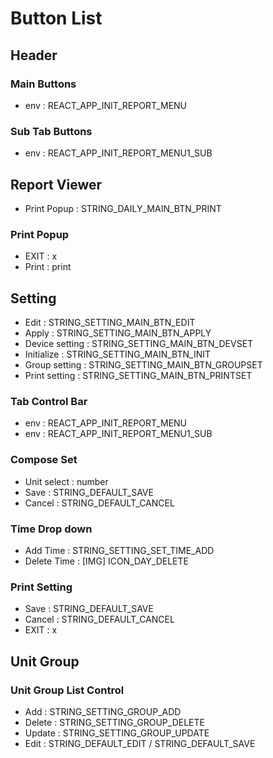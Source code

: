 

# Button List

## Header

### Main Buttons
 - env : REACT_APP_INIT_REPORT_MENU

### Sub Tab Buttons
 - env : REACT_APP_INIT_REPORT_MENU1_SUB

## Report Viewer

 - Print Popup : STRING_DAILY_MAIN_BTN_PRINT

### Print Popup

 - EXIT : x
 - Print : print


## Setting

 - Edit : STRING_SETTING_MAIN_BTN_EDIT
 - Apply : STRING_SETTING_MAIN_BTN_APPLY
 - Device setting : STRING_SETTING_MAIN_BTN_DEVSET
 - Initialize : STRING_SETTING_MAIN_BTN_INIT
 - Group setting : STRING_SETTING_MAIN_BTN_GROUPSET
 - Print setting : STRING_SETTING_MAIN_BTN_PRINTSET
 
### Tab Control Bar

 - env : REACT_APP_INIT_REPORT_MENU
 - env : REACT_APP_INIT_REPORT_MENU1_SUB

### Compose Set

 - Unit select : number
 - Save : STRING_DEFAULT_SAVE
 - Cancel : STRING_DEFAULT_CANCEL

### Time Drop down

 - Add Time : STRING_SETTING_SET_TIME_ADD
 - Delete Time : [IMG] ICON_DAY_DELETE

### Print Setting

 - Save : STRING_DEFAULT_SAVE
 - Cancel : STRING_DEFAULT_CANCEL
 - EXIT : x

## Unit Group

### Unit Group List Control

 - Add : STRING_SETTING_GROUP_ADD
 - Delete : STRING_SETTING_GROUP_DELETE
 - Update : STRING_SETTING_GROUP_UPDATE
 - Edit : STRING_DEFAULT_EDIT / STRING_DEFAULT_SAVE


